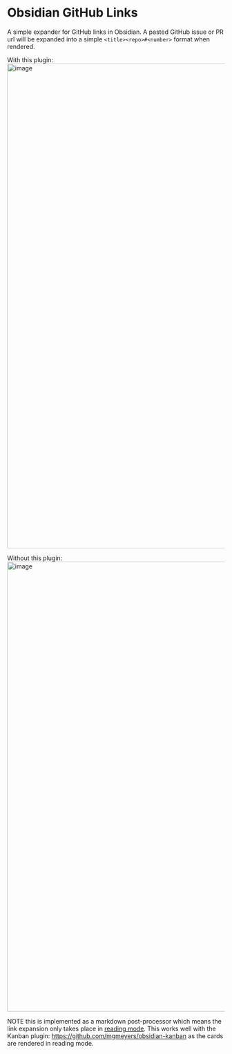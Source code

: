 # Obsidian GitHub Links
A simple expander for GitHub links in Obsidian. A pasted GitHub issue or PR url will be expanded into a simple `<title><repo>#<number>` format when rendered. 


With this plugin:
<img width="1123" alt="image" src="https://github.com/user-attachments/assets/09f77fbf-e907-4e26-8109-e9716898ac6a">

Without this plugin:
<img width="1042" alt="image" src="https://github.com/user-attachments/assets/4cb62ced-b02c-4346-b6e8-4b09908c829f">


NOTE this is implemented as a markdown post-processor which means the link expansion only takes place in [reading mode](https://help.obsidian.md/Editing+and+formatting/Edit+and+preview+Markdown#Editor+views). This works well with the Kanban plugin: https://github.com/mgmeyers/obsidian-kanban as the cards are rendered in reading mode.
